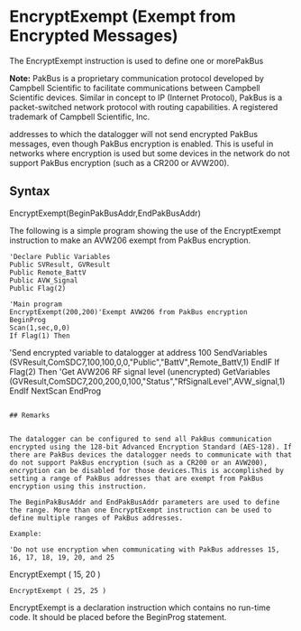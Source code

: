 # EncryptExempt (Exempt from Encrypted Messages)

The EncryptExempt instruction is used to define one or morePakBus

**Note:** PakBus is a proprietary communication protocol developed by Campbell Scientific to facilitate communications between Campbell Scientific devices. Similar in concept to IP (Internet Protocol), PakBus is a packet-switched network protocol with routing capabilities. A registered trademark of Campbell Scientific, Inc.

addresses to which the datalogger will not send encrypted PakBus messages, even though PakBus encryption is enabled. This is useful in networks where encryption is used but some devices in the network do not support PakBus encryption (such as a CR200 or AVW200).

## Syntax

EncryptExempt(BeginPakBusAddr,EndPakBusAddr)

The following is a simple program showing the use of the EncryptExempt instruction to make an AVW206 exempt from PakBus encryption.

```
'Declare Public Variables
Public SVResult, GVResult
Public Remote_BattV
Public AVW_Signal
Public Flag(2)

'Main program
EncryptExempt(200,200)'Exempt AVW206 from PakBus encryption
BeginProg
Scan(1,sec,0,0)
If Flag(1) Then
```

'Send encrypted variable to datalogger at address 100
SendVariables (SVResult,ComSDC7,100,100,0,0,"Public","BattV",Remote_BattV,1)
EndIF
If Flag(2) Then
'Get AVW206 RF signal level (unencrypted)
GetVariables (GVResult,ComSDC7,200,200,0,100,"Status","RfSignalLevel",AVW_signal,1)
EndIf
NextScan
EndProg

```

## Remarks


The datalogger can be configured to send all PakBus communication encrypted using the 128-bit Advanced Encryption Standard (AES-128). If there are PakBus devices the datalogger needs to communicate with that do not support PakBus encryption (such as a CR200 or an AVW200), encryption can be disabled for those devices.This is accomplished by setting a range of PakBus addresses that are exempt from PakBus encryption using this instruction.

The BeginPakBusAddr and EndPakBusAddr parameters are used to define the range. More than one EncryptExempt instruction can be used to define multiple ranges of PakBus addresses.

Example:

'Do not use encryption when communicating with PakBus addresses 15, 16, 17, 18, 19, 20, and 25

```

EncryptExempt ( 15, 20 )

```
EncryptExempt ( 25, 25 )
```

EncryptExempt is a declaration instruction which contains no run-time code. It should be placed before the BeginProg statement.
